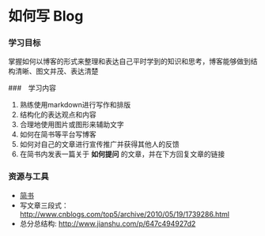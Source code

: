 # 如何写 Blog

### 学习目标

掌握如何以博客的形式来整理和表达自己平时学到的知识和思考，博客能够做到结构清晰、图文并茂、表达清楚



###　学习内容

1. 熟练使用markdown进行写作和排版
2. 结构化的表达观点和内容
3. 合理地使用图片或图形来辅助文字
4. 如何在简书等平台写博客
5. 如何对自己的文章进行宣传推广并获得其他人的反馈
6. 在简书内发表一篇关于 **如何提问** 的文章，并在下方回复文章的链接




### 资源与工具

- [简书](http://jianshu.com/) 
- 写文章三段式：<http://www.cnblogs.com/top5/archive/2010/05/19/1739286.html>
- 总分总结构: <http://www.jianshu.com/p/647c494927d2>